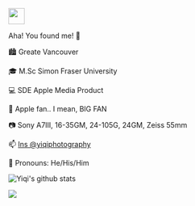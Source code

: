 <a href="https://saoyan.github.io"><img src="https://img.shields.io/website?ddown_message=Offline&label=saoyan.github.io&style=for-the-badge&up_message=Online&url=https%3A%2F%2Fsaoyan.github.io" width="auto" height="32"></a>

Aha! You found me! 👋  

🏙 Greate Vancouver  

🎓 M.Sc Simon Fraser University  

💻 SDE Apple Media Product  

 Apple fan.. I mean, BIG FAN  

📷 Sony A7III, 16-35GM, 24-105G, 24GM, Zeiss 55mm  

📫 [Ins @yiqiphotography](https://www.instagram.com/yiqiphotography/)  

🌈 Pronouns: He/His/Him   

![Yiqi's github stats](https://github-readme-stats.vercel.app/api?username=SaoYan&theme=solarized-light&show_icons=true&count_private=true&include_all_commits=true&custom_title=Ta-da%21&hide_border=true)

<a href="https://wakatime.com"><img src="https://wakatime.com/share/@saoyan/41f919c5-88cf-4eec-b6ba-3587b71bbd1a.png" /></a>
